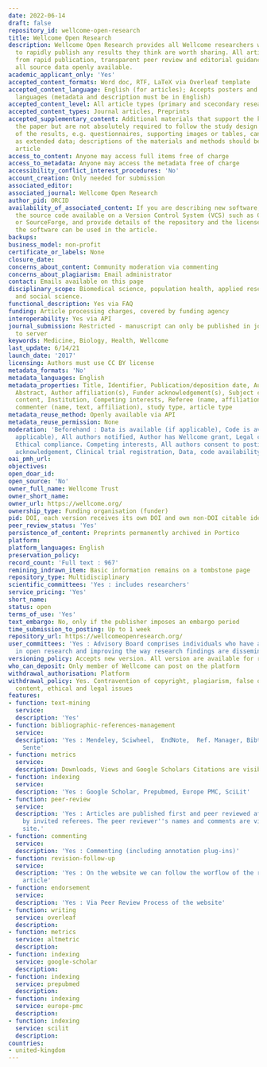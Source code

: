 ```yaml
---
date: 2022-06-14
draft: false
repository_id: wellcome-open-research
title: Wellcome Open Research
description: Wellcome Open Research provides all Wellcome researchers with a place
  to rapidly publish any results they think are worth sharing. All articles benefit
  from rapid publication, transparent peer review and editorial guidance on making
  all source data openly available.
academic_applicant_only: 'Yes'
accepted_content_formats: Word doc, RTF, LaTeX via Overleaf template
accepted_content_language: English (for articles); Accepts posters and slides in all
  languages (metadata and description must be in English)
accepted_content_level: All article types (primary and scecondary research), editorials
accepted_content_types: Journal articles, Preprints
accepted_supplementary_content: Additional materials that support the key claims in
  the paper but are not absolutely required to follow the study design and analysis
  of the results, e.g. questionnaires, supporting images or tables, can be included
  as extended data; descriptions of the materials and methods should be in the main
  article
access_to_content: Anyone may access full items free of charge
access_to_metadata: Anyone may access the metadata free of charge
accessibility_conflict_interest_procedures: 'No'
account_creation: Only needed for submission
associated_editor:
associated_journal: Wellcome Open Research
author_pid: ORCID
availability_of_associated_content: If you are describing new software, please make
  the source code available on a Version Control System (VCS) such as GitHub, BitBucket
  or SourceForge, and provide details of the repository and the license under which
  the software can be used in the article.
backups:
business_model: non-profit
certificate_or_labels: None
closure_date:
concerns_about_content: Community moderation via commenting
concerns_about_plagiarism: Email administrator
contact: Emails available on this page
disciplinary_scope: Biomedical science, population health, applied research, humanities
  and social science.
functional_description: Yes via FAQ
funding: Article processing charges, covered by funding agency
interoperability: Yes via API
journal_submission: Restricted - manuscript can only be published in journal linked
  to server
keywords: Medicine, Biology, Health, Wellcome
last_update: 6/14/21
launch_date: '2017'
licensing: Authors must use CC BY license
metadata_formats: 'No'
metadata_languages: English
metadata_properties: Title, Identifier, Publication/deposition date, Author name(s),
  Abstract, Author affiliation(s), Funder acknowledgement(s), Subject category, Full-text
  content, Institution, Competing interests, Referee (name, affiliation, referee report),
  commenter (name, text, affiliation), study type, article type
metadata_reuse_method: Openly available via API
metadata_reuse_permission: None
moderation: 'Beforehand : Data is available (if applicable), Code is available (if
  applicable), All authors notified, Author has Wellcome grant, Legal compliance,
  Ethical compliance. Competing interests, All authors consent to posting, Funder
  acknowledgement, Clinical trial registration, Data, code availability statement'
oai_pmh_url:
objectives:
open_doar_id:
open_source: 'No'
owner_full_name: Wellcome Trust
owner_short_name:
owner_url: https://wellcome.org/
ownership_type: Funding organisation (funder)
pid: DOI, each version receives its own DOI and own non-DOI citable identifier
peer_review_status: 'Yes'
persistence_of_content: Preprints permanently archived in Portico
platform:
platform_languages: English
preservation_policy:
record_count: 'Full text : 967'
remining_indrawn_item: Basic information remains on a tombstone page
repository_type: Multidisciplinary
scientific_committees: 'Yes : includes researchers'
service_pricing: 'Yes'
short_name:
status: open
terms_of_use: 'Yes'
text_embargo: No, only if the publisher imposes an embargo period
time_submission_to_posting: Up to 1 week
repository_url: https://wellcomeopenresearch.org/
user_committees: 'Yes : Advisory Board comprises individuals who have a strong interest
  in open research and improving the way research findings are disseminated.'
versioning_policy: Accepts new version. All version are available for readers.
who_can_deposit: Only member of Wellcome can post on the platform
withdrawal_authorisation: Platform
withdrawal_policy: Yes. Contravention of copyright, plagiarism, false or inaccurate
  content, ethical and legal issues
features:
- function: text-mining
  service:
  description: 'Yes'
- function: bibliographic-references-management
  service:
  description: 'Yes : Mendeley, Sciwheel,  EndNote,  Ref. Manager, Bibtex, ProCite,
    Sente'
- function: metrics
  service:
  description: Downloads, Views and Google Scholars Citations are visible to everyone
- function: indexing
  service:
  description: 'Yes : Google Scholar, Prepubmed, Europe PMC, SciLit'
- function: peer-review
  service:
  description: 'Yes : Articles are published first and peer reviewed after publication
    by invited referees. The peer reviewer''s names and comments are visible on the
    site.'
- function: commenting
  service:
  description: 'Yes : Commenting (including annotation plug-ins)'
- function: revision-follow-up
  service:
  description: 'Yes : On the website we can follow the worflow of the review of the
    article'
- function: endorsement
  service:
  description: 'Yes : Via Peer Review Process of the website'
- function: writing
  service: overleaf
  description:
- function: metrics
  service: altmetric
  description:
- function: indexing
  service: google-scholar
  description:
- function: indexing
  service: prepubmed
  description:
- function: indexing
  service: europe-pmc
  description:
- function: indexing
  service: scilit
  description:
countries:
- united-kingdom
---
```




